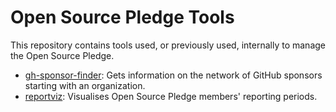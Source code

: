 <!--
© 2024 Vlad-Stefan Harbuz <vlad@vlad.website>

SPDX-License-Identifier: CC-BY-SA-4.0
-->

# Open Source Pledge Tools

This repository contains tools used, or previously used, internally to manage the Open Source Pledge.

* [gh-sponsor-finder](gh-sponsor-finder/): Gets information on the network of
  GitHub sponsors starting with an organization.
* [reportviz](reportviz/): Visualises Open Source Pledge members' reporting periods.

